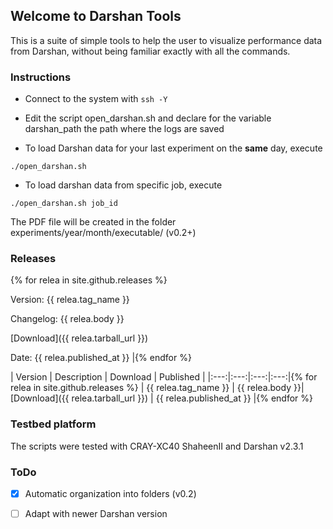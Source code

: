 ## Welcome to Darshan Tools

This is a suite of simple tools to help the user to visualize performance data from Darshan, without being familiar exactly with all the commands.

### Instructions

* Connect to the system with ```ssh -Y```
* Edit the script open_darshan.sh and declare for the variable darshan_path the path where the logs are saved

* To load Darshan data for your last experiment on the **same** day, execute 

```
./open_darshan.sh
```
* To load darshan data from specific job, execute 

```
./open_darshan.sh job_id
```

The PDF file will be created in the folder experiments/year/month/executable/ (v0.2+)

### Releases

{% for relea in site.github.releases %}

Version: {{ relea.tag_name }} 

Changelog: {{ relea.body }}

[Download]({{ relea.tarball_url }}) 

Date: {{ relea.published_at }} |{% endfor %}

| Version | Description | Download | Published |
|:---:|:---:|:---:|:---:|{% for relea in site.github.releases %}
| {{ relea.tag_name }} | {{ relea.body }}| [Download]({{ relea.tarball_url }}) |  {{ relea.published_at }} |{% endfor %}


### Testbed platform

The scripts were tested with CRAY-XC40 ShaheenII and Darshan v2.3.1

### ToDo

- [X] Automatic organization into folders (v0.2)
- [ ] Adapt with newer Darshan version

